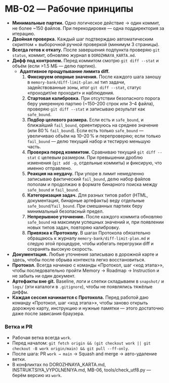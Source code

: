 # MB-02 — Рабочие принципы

- **Минимальные партии.** Одно логическое действие → один коммит, не более ~150 файлов. При перекодировке — одна поддиректория за итерацию.
- **Двойная проверка.** Каждый шаг подтверждаю автоматическим скриптом + выборочной ручной проверкой (минимум 3 страницы).
- **Всегда готов к откату.** После завершения подпункта проверяю `git status`, коммит, обновляю журнал в `DOROZHNAYA_KARTA.md`.
- **Дифф под контролем.** Перед коммитом смотрю `git diff --stat` и объём (если >1.5 МБ — делю партию).
  - **Адаптивное прощупывание лимита diff.**
    1. **Фиксируем опорные значения.** После каждого шага заношу в `memory-bank/diff-limit-plan.md` тип задачи, задействованные зоны, итог `git diff --stat`, статус «проходит/не проходит» и наблюдения.
    2. **Стартовая калибровка.** При отсутствии безопасного порога беру умеренную партию (~150–200 строк или 3–4 файла), проверяю `git diff --stat` и записываю результат как `safe_bound`.
    3. **Подбор целевого размера.** Если есть и `safe_bound`, и ближайший `fail_bound`, ориентируюсь на среднее значение (или 80 % `fail_bound`). Если есть только `safe_bound` — увеличиваю объём на 10–20 % и перепроверяю; если только `fail_bound` — делю текущий набор и тестирую меньшую часть.
    4. **Проверка перед коммитом.** Сравниваю текущий `git diff --stat` с целевым размером. При превышении дроблю изменения (`git add -p`, отдельные коммиты) и фиксирую, что именно отправлено.
    5. **Реакция на неудачу.** При упоре в лимит немедленно записываю фактический `fail_bound`, делю набор файлов пополам и продолжаю в формате бинарного поиска между `safe_bound` и `fail_bound`.
    6. **Категоризация задач.** Для разных типов работ (HTML, документация, бинарные артефакты) веду отдельные `safe_bound`/`fail_bound`. При смешанных партиях беру минимальный безопасный предел.
    7. **Непрерывное уточнение.** После каждого коммита обновляю `safe_bound` на максимум успешных значений и, при появлении новых типов задач, повторяю калибровку.
    8. **Привязка к Протоколу.** В шагах Протокола обязательно обращаюсь к журналу `memory-bank/diff-limit-plan.md` и следую этой процедуре, чтобы избегать перегрузки diff и сохранять высокую скорость.
- **Документация.** Любые уточнения записываю в дорожной карте и здесь, чтобы после обрыва контекста легко восстановиться.
- **Протокол.** Всегда начинаю с команды «Протокол, шаг <код этапа>», чтобы последовательно пройти Memory → Roadmap → Instruction и не забыть ни один документ.
- **Артефакты вне git.** Baseline, логи и слепки складываем в `snapshot/` и `logs/` (эти каталоги в `.gitignore`), чтобы не появлялись тяжёлые диффы.
- **Каждая сессия начинается с Протокола.** Перед работой даю команду «Протокол, шаг <код этапа>», чтобы заново открыть дорожную карту, инструкцию и нужные памятки — этого достаточно даже после зависания браузера.

### Ветка и PR
- Рабочая ветка всегда `work`.
- Перед началом: `git fetch origin && (git checkout work || git checkout -B work origin/main) && git pull --ff-only`.
- После шага: PR `work → main` → Squash and merge → авто-удаление ветки.
- В конфликтах по DOROZHNAYA_KARTA.md, INSTRUKTSIYA_VYPOLNENIYA.md, MB-06, tools/check_utf8.py — берём версию из `work`.
